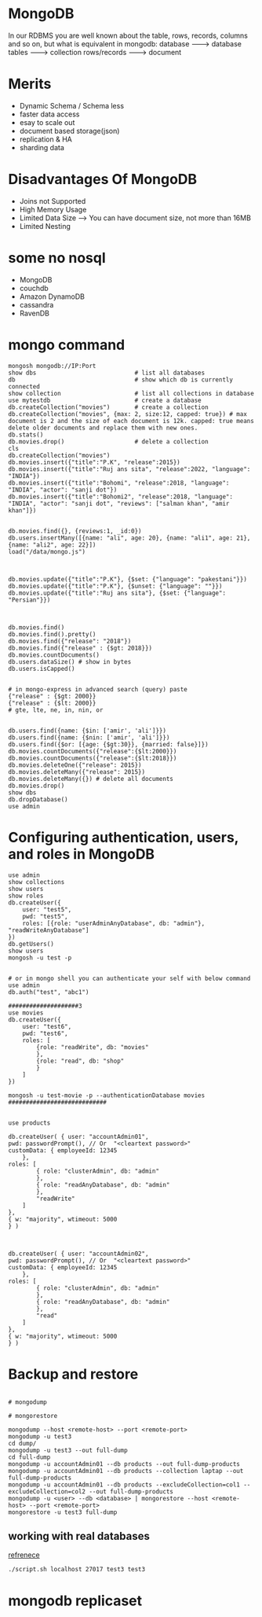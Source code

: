 # MongoDB

In our RDBMS you are well known about the table, rows, records, columns and so on, but what is equivalent in mongodb:
database ---> database
tables ---> collection
rows/records ---> document

# Merits

* Dynamic Schema / Schema less
* faster data access
* esay to scale out
* document based storage(json)
* replication & HA
* sharding data

# Disadvantages Of MongoDB

* Joins not Supported
* High Memory Usage
* Limited Data Size --> You can have document size, not more than 16MB
* Limited Nesting

# some no nosql

* MongoDB
* couchdb
* Amazon DynamoDB
* cassandra
* RavenDB

# mongo command

```
mongosh mongodb://IP:Port
show dbs                            # list all databases
db                                  # show which db is currently connected
show collection                     # list all collections in database
use mytestdb                        # create a database
db.createCollection("movies")       # create a collection
db.createCollection("movies", {max: 2, size:12, capped: true}) # max document is 2 and the size of each document is 12k. capped: true means delete older documents and replace them with new ones.
db.stats()
db.movies.drop()                    # delete a collection
cls
db.createCollection("movies")
db.movies.insert({"title":"P.K", "release":2015})
db.movies.insert({"title":"Ruj ans sita", "release":2022, "language": "INDIA"})
db.movies.insert({"title":"Bohomi", "release":2018, "language": "INDIA", "actor": "sanji dot"})
db.movies.insert({"title":"Bohomi2", "release":2018, "language": "INDIA", "actor": "sanji dot", "reviews": ["salman khan", "amir khan"]})


db.movies.find({}, {reviews:1, _id:0})
db.users.insertMany([{name: "ali", age: 20}, {name: "ali1", age: 21}, {name: "ali2", age: 22}])
load("/data/mongo.js")



db.movies.update({"title":"P.K"}, {$set: {"language": "pakestani"}})
db.movies.update({"title":"P.K"}, {$unset: {"language": ""}})
db.movies.update({"title":"Ruj ans sita"}, {$set: {"language": "Persian"}})



db.movies.find()
db.movies.find().pretty()
db.movies.find({"release": "2018"})
db.movies.find({"release" : {$gt: 2018}})
db.movies.countDocuments()
db.users.dataSize() # show in bytes
db.users.isCapped()


# in mongo-express in advanced search (query) paste
{"release" : {$gt: 2000}}
{"release" : {$lt: 2000}}
# gte, lte, ne, in, nin, or


db.users.find({name: {$in: ['amir', 'ali']}})
db.users.find({name: {$nin: ['amir', 'ali']}})
db.users.find({$or: [{age: {$gt:30}}, {married: false}]})
db.movies.countDocuments({"release":{$lt:2000}})
db.movies.countDocuments({"release":{$lt:2018}})
db.movies.deleteOne({"release": 2015})
db.movies.deleteMany({"release": 2015})
db.movies.deleteMany({}) # delete all documents
db.movies.drop()
show dbs
db.dropDatabase()
use admin
```

# Configuring authentication, users, and roles in MongoDB

```
use admin
show collections
show users
show roles
db.createUser({ 
    user: "test5",
    pwd: "test5",
    roles: [{role: "userAdminAnyDatabase", db: "admin"}, "readWriteAnyDatabase"]
})
db.getUsers()
show users
mongosh -u test -p


# or in mongo shell you can authenticate your self with below command
use admin
db.auth("test", "abc1")

####################3
use movies
db.createUser({
    user: "test6",
    pwd: "test6",
    roles: [
        {role: "readWrite", db: "movies"
        },
        {role: "read", db: "shop"
        }
    ]
})

mongosh -u test-movie -p --authenticationDatabase movies
############################


use products

db.createUser( { user: "accountAdmin01",
pwd: passwordPrompt(), // Or  "<cleartext password>"
customData: { employeeId: 12345
    },
roles: [
        { role: "clusterAdmin", db: "admin"
        },
        { role: "readAnyDatabase", db: "admin"
        },
        "readWrite"
    ]
},
{ w: "majority", wtimeout: 5000
} )



db.createUser( { user: "accountAdmin02",
pwd: passwordPrompt(), // Or  "<cleartext password>"
customData: { employeeId: 12345
    },
roles: [
        { role: "clusterAdmin", db: "admin"
        },
        { role: "readAnyDatabase", db: "admin"
        },
        "read"
    ]
},
{ w: "majority", wtimeout: 5000
} )

```

# Backup and restore

```

# mongodump

# mongorestore

mongodump --host <remote-host> --port <remote-port>
mongodump -u test3
cd dump/
mongodump -u test3 --out full-dump
cd full-dump
mongodump -u accountAdmin01 --db products --out full-dump-products
mongodump -u accountAdmin01 --db products --collection laptap --out full-dump-products
mongodump -u accountAdmin01 --db products --excludeCollection=col1 --excludeCollection=col2 --out full-dump-products
mongodump -u <user> --db <database> | mongorestore --host <remote-host> --port <remote-port>
mongorestore -u test3 full-dump

```

## working with real databases

[refrenece](https://github.com/neelabalan/mongodb-sample-dataset)

```
./script.sh localhost 27017 test3 test3
```

# mongodb replicaset

```
```
